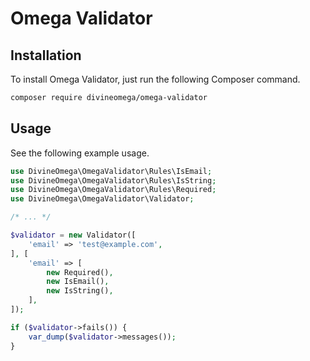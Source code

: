 # Omega Validator

## Installation

To install Omega Validator, just run the following Composer command.

```bash
composer require divineomega/omega-validator
```

## Usage

See the following example usage.

```php
use DivineOmega\OmegaValidator\Rules\IsEmail;
use DivineOmega\OmegaValidator\Rules\IsString;
use DivineOmega\OmegaValidator\Rules\Required;
use DivineOmega\OmegaValidator\Validator;

/* ... */

$validator = new Validator([
    'email' => 'test@example.com',
], [
    'email' => [
        new Required(),
        new IsEmail(),
        new IsString(),
    ],
]);

if ($validator->fails()) {
    var_dump($validator->messages());
}
```
